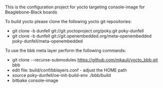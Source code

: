 This is the configuration project for yocto targeting console-image for Beaglebone-Black boards

To build yocto please clone the following yocto git repositories:

- git clone -b dunfell git://git.yoctoproject.org/poky.git poky-dunfell
- git clone -b dunfell git://git.openembedded.org/meta-openembedded poky-dunfell/meta-openembedded

To use the bbb meta layer perform the following commands:

- git clone --recurse-submodules https://github.com/mkauli/yocto_bbb.git bbb
- edit file: build/conf/bblayers.conf  - adjust the HOME path
- source poky-dunfell/oe-init-build-env ./bbb/build
- bitbake console-image


